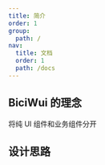 ```yaml
---
title: 简介
order: 1
group:
  path: /
nav:
  title: 文档
  order: 1
  path: /docs
---
```


## BiciWui 的理念

将纯 UI 组件和业务组件分开

## 设计思路
